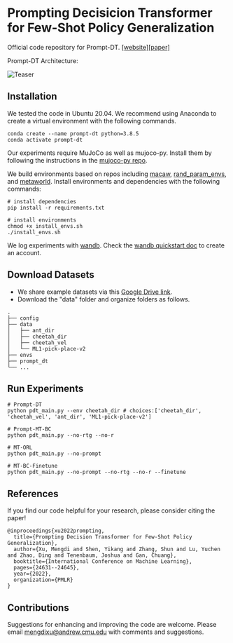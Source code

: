 # Prompting Decisicion Transformer for Few-Shot Policy Generalization

Official code repository for Prompt-DT. [[website]](https://mxu34.github.io/PromptDT/)[[paper]](https://mxu34.github.io/PromptDT/pdf/PromptDT.pdf)

Prompt-DT Architecture:

![Teaser](https://github.com/mxu34/mxu34.github.io/blob/master/PromptDT/img/PromptDT.png)


## Installation

We tested the code in Ubuntu 20.04. We recommend using Anaconda to create a virtual environment with the following commands.

```
conda create --name prompt-dt python=3.8.5
conda activate prompt-dt
```
Our experiments require MuJoCo as well as mujoco-py. Install them by following the instructions in the [mujoco-py repo](https://github.com/openai/mujoco-py).

We build environments based on repos including [macaw](https://github.com/eric-mitchell/macaw), [rand_param_envs](https://github.com/dennisl88/rand_param_envs), and [metaworld](https://github.com/rlworkgroup/metaworld).
Install environments and dependencies with the following commands:

```
# install dependencies
pip install -r requirements.txt

# install environments
chmod +x install_envs.sh
./install_envs.sh
```
We log experiments with [wandb](https://wandb.ai/site?utm_source=google&utm_medium=cpc&utm_campaign=Performance-Max&utm_content=site&gclid=CjwKCAjwlqOXBhBqEiwA-hhitGcG5-wtdqoNgKyWdNpsRedsbEYyK9NeKcu8RFym6h8IatTjLFYliBoCbikQAvD_BwE). Check the [wandb quickstart doc](https://docs.wandb.ai/quickstart) to create an account.

## Download Datasets
 - We share example datasets via this [Google Drive link](https://drive.google.com/drive/folders/1six767uD8yfdgoGIYW86sJY-fmMdYq7e?usp=sharing).
 - Download the "data" folder and organize folders as follows.
```
.
├── config
├── data
│   ├── ant_dir
│   ├── cheetah_dir
│   ├── cheetah_vel
│   └── ML1-pick-place-v2
├── envs
├── prompt_dt
└── ...
```
## Run Experiments
```
# Prompt-DT
python pdt_main.py --env cheetah_dir # choices:['cheetah_dir', 'cheetah_vel', 'ant_dir', 'ML1-pick-place-v2']

# Prompt-MT-BC
python pdt_main.py --no-rtg --no-r

# MT-ORL
python pdt_main.py --no-prompt

# MT-BC-Finetune
python pdt_main.py --no-prompt --no-rtg --no-r --finetune
```


## References
If you find our code helpful for your research, please consider citing the paper!
```		
@inproceedings{xu2022prompting,
  title={Prompting Decision Transformer for Few-Shot Policy Generalization},
  author={Xu, Mengdi and Shen, Yikang and Zhang, Shun and Lu, Yuchen and Zhao, Ding and Tenenbaum, Joshua and Gan, Chuang},
  booktitle={International Conference on Machine Learning},
  pages={24631--24645},
  year={2022},
  organization={PMLR}
}
```

 ## Contributions 
Suggestions for enhancing and improving the code are welcome. Please email mengdixu@andrew.cmu.edu with comments and suggestions.